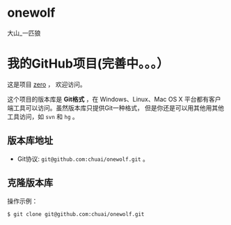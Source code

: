 # onewolf
大山_一匹狼
# 我的GitHub项目(完善中。。。）

这是项目 [zero](https://github.com/chuai/onewolf) ，
欢迎访问。

这个项目的版本库是 **Git格式** ，在 Windows、Linux、Mac OS X
平台都有客户端工具可以访问。虽然版本库只提供Git一种格式，
但是你还是可以用其他用其他工具访问，如 ``svn`` 和 ``hg`` 。

## 版本库地址

* Git协议: `git@github.com:chuai/onewolf.git` 。

## 克隆版本库

操作示例：

    $ git clone git@github.com:chuai/onewolf.git
